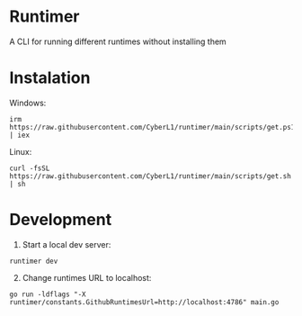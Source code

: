 # Runtimer
A CLI for running different runtimes without installing them

# Instalation

Windows:
```
irm https://raw.githubusercontent.com/CyberL1/runtimer/main/scripts/get.ps1 | iex
```

Linux:
```
curl -fsSL https://raw.githubusercontent.com/CyberL1/runtimer/main/scripts/get.sh | sh
```

# Development

1. Start a local dev server:
```
runtimer dev
```

2. Change runtimes URL to localhost:
```
go run -ldflags "-X runtimer/constants.GithubRuntimesUrl=http://localhost:4786" main.go
```

